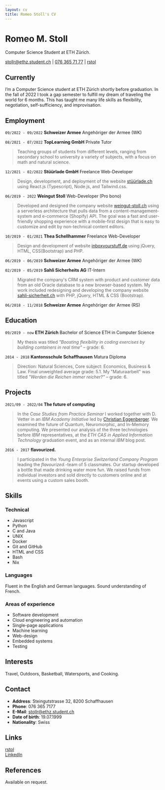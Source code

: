 ```yaml
---
layout: cv
title: Romeo Stoll's CV
---
```


# Romeo M. Stoll

Computer Science Student at ETH Zürich.

<div id="webaddress">
<a href="mailto:stollr@ethz.student.ch">stollr@ethz.student.ch</a>
| <a href="tel:+41763657177">076 365 71 77</a>
| <i class="fa fa-github"></i> <a href="https://github.com/rstol">rstol</a>
</div>

## Currently

I’m a Computer Science student at ETH Zürich shortly before graduation. In the fall of 2022 I took a gap semester to fulfill my dream of traveling the world for 6 months. This has taught me many life skills as flexibility, negotiation, self-sufficiency, and improvisation.

## Employment

`09/2022 - 09/2022`
**Schweizer Armee** Angehöriger der Armee (WK)

`08/2021 - 07/2022`
**TopLearning GmbH** Private Tutor

> Teaching groups of students from different levels, ranging from secondary school to university a variety of subjects, with a focus on math and natural science.

`12/2021 - 02/2022`
**Stüürlade GmbH** Freelance Web-Developer

> Design, development, and deployment of the website [stüürlade.ch](https://stüürlade.ch) using React.js (Typescript), Node.js, and Tailwind.css.

`06/2019 - 2022`
**Weingut Stoll** Web-Developer (Pro bono)

> Developed and designed the company website [weingut-stoll.ch](https://weingut-stoll.ch) using a serverless architecture that pulls data from a content-management-system and e-commerce (Shopify) API. The goal was a fast and user-friendly shopping experience with a mobile-first design that is easy to customize and edit by non-technical content editors.

`10/2019 - 01/2021`
**Thea Schellhammer** Freelance Web-Developer

> Design and development of website [inboxyourstuff.de](https://inboxyourstuff.de) using jQuery, HTML, CSS(Bootstrap) and PHP.

`06/2019 - 06/2019`
**Schweizer Armee** Angehöriger der Armee (WK)

`02/2019 - 05/2019`
**Sahli Sicherheits AG** IT-Intern

> Migrated the company's CRM system with product and customer data from an old Oracle database to a new browser-based system. My work included redesigning and developing the company website [sahli-sicherheit.ch](https://sahli-sicherheit.ch) with PHP, jQuery, HTML & CSS (Bootstrap).

`06/2018 - 11/2018`
**Schweizer Armee** Angehöriger der Armee (RS)

## Education

`09/2019 - now`
**ETH Zürich** Bachelor of Science ETH in Computer Science

> My thesis was titled _"Boosting flexibility in coding exercises by building containers in real time"_ – grade: 6.

`2014 - 2018`
**Kantonsschule Schaffhausen** Matura Diploma

> Direction: Natural Sciences, Core subject: Economics, Business & Law. Final unweighted average grade: 5.1. My "Maturaarbeit" was titled _"Werden die Reichen immer reicher?"_ – grade: 6.

## Projects

`2021/09 - 2022/04`
**The future of computing**

> In the _Case Studies from Practice Seminar_ I worked together with D. Vetter in an _IBM Academy Initiative_ led by [Christian Eggenberger](https://www.linkedin.com/in/christianeggenberger/). We examined the future of Quantum, Neuromorphic, and In-Memory computing. We presented our analysis of the three technologies before _IBM_ representatives, at the _ETH CAS in Applied Information Technology_ graduation event, and as an internal _IBM_ blog post.

`2016 - 2017`
**flavourized.**

> I participated in the _Young Enterprise Switzerland Company Program_ leading the _flavourized._-team of 5 classmates. Our startup developed a bottle that made drinking water more fun. We raised funds from individual investors and sold directly to customers online and at events using a custom sales booth.

## Skills

### Technical

- Javascript
- Python
- C and Java
- UNIX
- Docker
- Git and GitHub
- HTML and CSS
- Bash
- Nix

### Languages

Fluent in the English and German languages. Sound understanding of French.

### Areas of experience

- Software development
- Cloud engineering and automation
- Single-page applications
- Machine learning
- Web-design
- Embedded systems
- Testing

## Interests

Travel, Outdoors, Basketball, Watersports, and Cooking.

## Contact

- **Address**: Steingutstrasse 32, 8200 Schaffhausen
- **Phone**: 076 365 7177
- **E-Mail**: [stollr@ethz.student.ch](mailto:stollr@ethz.student.ch)
- **Date of birth**: 19.07.1999
- **Nationality**: Swiss

## Links

<!-- fa is fontawesome, ai are academicons -->

<i class="fa fa-github"></i> <a href="http://github.com/rstol">rstol</a><br />
<i class="fa fa-linkedin"></i> <a href="https://www.linkedin.com/in/romeo-stoll-276238171">LinkedIn</a>

## References

Available on request.

<!-- ### Footer

Last updated: March 2023 -->
